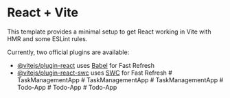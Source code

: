 # React + Vite

This template provides a minimal setup to get React working in Vite with HMR and some ESLint rules.

Currently, two official plugins are available:

- [@vitejs/plugin-react](https://github.com/vitejs/vite-plugin-react/blob/main/packages/plugin-react/README.md) uses [Babel](https://babeljs.io/) for Fast Refresh
- [@vitejs/plugin-react-swc](https://github.com/vitejs/vite-plugin-react-swc) uses [SWC](https://swc.rs/) for Fast Refresh
#   T a s k M a n a g e m e n t A p p  
 #   T a s k M a n a g e m e n t A p p  
 #   T a s k M a n a g e m e n t A p p  
 #   T o d o - A p p  
 #   T o d o - A p p  
 #   T o d o - A p p  
 